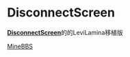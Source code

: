 # DisconnectScreen

[**DisconnectScreen**](https://github.com/KobeBryant114514/DisconnectScreen)的的LeviLamina移植版

[MineBBS](https://www.minebbs.com/resources/disconnectscreen-levilamina.9354/)
